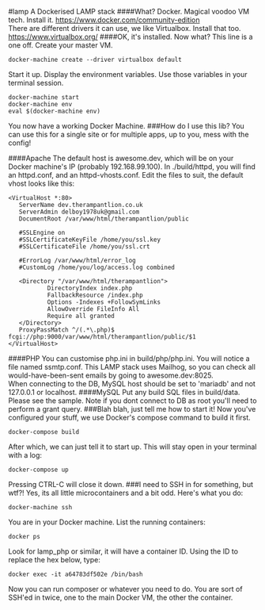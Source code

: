 #lamp
A Dockerised LAMP stack
####What?
Docker. Magical voodoo VM tech. Install it. https://www.docker.com/community-edition<br />
There are different drivers it can use, we like Virtualbox. Install that too. https://www.virtualbox.org/
####OK, it's installed. Now what?
This line is a one off. Create your master VM. 
```
docker-machine create --driver virtualbox default
```
Start it up. Display the environment variables. Use those variables in your terminal session.
```
docker-machine start
docker-machine env
eval $(docker-machine env)
```
You now have a working Docker Machine.
###How do I use this lib?
You can use this for a single site or for multiple apps, up to you, mess with the config!

####Apache
The default host is awesome.dev, which will be on your Docker machine's IP (probably 192.168.99.100). In ./build/httpd, you will find an httpd.conf, and an httpd-vhosts.conf. Edit the files to suit, the default vhost looks like this:
 ```apacheconfig
<VirtualHost *:80>
    ServerName dev.therampantlion.co.uk
    ServerAdmin delboy1978uk@gmail.com
    DocumentRoot /var/www/html/therampantlion/public

    #SSLEngine on
    #SSLCertificateKeyFile /home/you/ssl.key
    #SSLCertificateFile /home/you/ssl.crt

    #ErrorLog /var/www/html/error_log
    #CustomLog /home/you/log/access.log combined

    <Directory "/var/www/html/therampantlion">
            DirectoryIndex index.php
            FallbackResource /index.php
            Options -Indexes +FollowSymLinks
            AllowOverride FileInfo All
            Require all granted
    </Directory>
    ProxyPassMatch ^/(.*\.php)$ fcgi://php:9000/var/www/html/therampantlion/public/$1
</VirtualHost>
```
####PHP
You can customise php.ini in build/php/php.ini. You will notice a file named ssmtp.conf. This LAMP stack uses Mailhog, so you can check all would-have-been-sent emails by going to awesome.dev:8025.<br />When connecting to the DB, MySQL host should be set to 'mariadb' and not 127.0.0.1 or localhost.
####MySQL
Put any build SQL files in build/data. Please see the sample. Note if you dont connect to DB as root you'll need to perform a grant query.
###Blah blah, just tell me how to start it!
Now you've configured your stuff, we use Docker's compose command to build it first. 
```
docker-compose build
```
After which, we can just tell it to start up. This will stay open in your terminal with a log:
```
docker-compose up
```
Pressing CTRL-C will close it down. 
###I need to SSH in for something, but wtf?!
Yes, its all little microcontainers and a bit odd. Here's what you do:
```
docker-machine ssh
```
You are in your Docker machine. List the running containers:
```
docker ps
```
Look for lamp_php or similar, it will have a container ID. Using the ID to replace the hex below, type:
```
docker exec -it a64783df502e /bin/bash
```
Now you can run composer or whatever you need to do. You are sort of SSH'ed in twice, one to the main Docker VM, the other the container.
